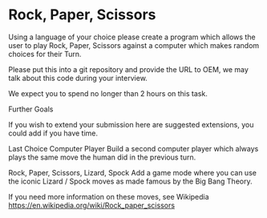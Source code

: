 # Rock, Paper, Scissors

Using a language of your choice please create a program which allows the user to play Rock, Paper, Scissors against a computer which makes random choices for their Turn.

Please put this into a git repository and provide the URL to OEM, we may talk about this code during your interview.

We expect you to spend no longer than 2 hours on this task.


Further Goals

If you wish to extend your submission here are suggested extensions, you could add if you have time.

Last Choice Computer Player
Build a second computer player which always plays the same move the human did in the previous turn.

Rock, Paper, Scissors, Lizard, Spock
Add a game mode where you can use the iconic Lizard / Spock moves as made famous by the Big Bang Theory.

If you need more information on these moves, see Wikipedia https://en.wikipedia.org/wiki/Rock_paper_scissors  

